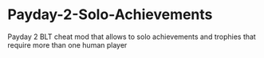 # Payday-2-Solo-Achievements
Payday 2 BLT cheat mod that allows to solo achievements and trophies that require more than one human player
